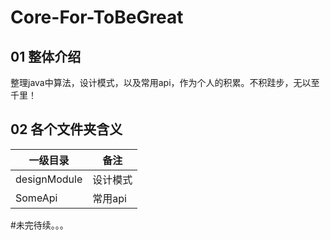 # Core-For-ToBeGreat

## 01 整体介绍
   整理java中算法，设计模式，以及常用api，作为个人的积累。不积跬步，无以至千里！


## 02 各个文件夹含义
|一级目录|备注|
|-------|---|
|designModule |设计模式|
|SomeApi |常用api|


#未完待续。。。



